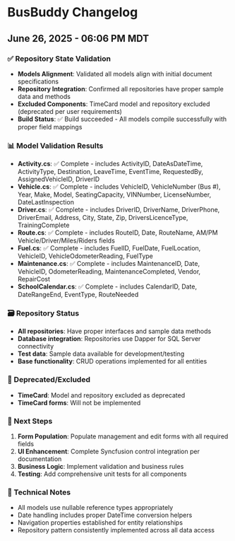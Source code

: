# BusBuddy Changelog

## June 26, 2025 - 06:06 PM MDT

### ✅ Repository State Validation
- **Models Alignment**: Validated all models align with initial document specifications
- **Repository Integration**: Confirmed all repositories have proper sample data and methods
- **Excluded Components**: TimeCard model and repository excluded (deprecated per user requirements)
- **Build Status**: ✅ Build succeeded - All models compile successfully with proper field mappings

### 📊 Model Validation Results
- **Activity.cs**: ✅ Complete - includes ActivityID, DateAsDateTime, ActivityType, Destination, LeaveTime, EventTime, RequestedBy, AssignedVehicleID, DriverID
- **Vehicle.cs**: ✅ Complete - includes VehicleID, VehicleNumber (Bus #), Year, Make, Model, SeatingCapacity, VINNumber, LicenseNumber, DateLastInspection
- **Driver.cs**: ✅ Complete - includes DriverID, DriverName, DriverPhone, DriverEmail, Address, City, State, Zip, DriversLicenceType, TrainingComplete
- **Route.cs**: ✅ Complete - includes RouteID, Date, RouteName, AM/PM Vehicle/Driver/Miles/Riders fields
- **Fuel.cs**: ✅ Complete - includes FuelID, FuelDate, FuelLocation, VehicleID, VehicleOdometerReading, FuelType
- **Maintenance.cs**: ✅ Complete - includes MaintenanceID, Date, VehicleID, OdometerReading, MaintenanceCompleted, Vendor, RepairCost
- **SchoolCalendar.cs**: ✅ Complete - includes CalendarID, Date, DateRangeEnd, EventType, RouteNeeded

### 🗃️ Repository Status
- **All repositories**: Have proper interfaces and sample data methods
- **Database integration**: Repositories use Dapper for SQL Server connectivity
- **Test data**: Sample data available for development/testing
- **Base functionality**: CRUD operations implemented for all entities

### 🚫 Deprecated/Excluded
- **TimeCard**: Model and repository excluded as deprecated
- **TimeCard forms**: Will not be implemented

### 🎯 Next Steps
1. **Form Population**: Populate management and edit forms with all required fields
2. **UI Enhancement**: Complete Syncfusion control integration per documentation
3. **Business Logic**: Implement validation and business rules
4. **Testing**: Add comprehensive unit tests for all components

### 📝 Technical Notes
- All models use nullable reference types appropriately
- Date handling includes proper DateTime conversion helpers
- Navigation properties established for entity relationships
- Repository pattern consistently implemented across all data access
